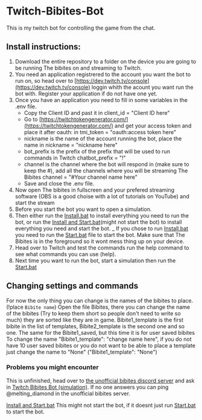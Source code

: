 # Twitch-Bibites-Bot
This is my twitch bot for controlling the game from the chat.

## Install instructions:
1. Download the entire repository to a folder on the device you are going to be running The bibites on and streaming to Twitch.
2. You need an application registrered to the account you want the bot to run on, so head over to [https://dev.twitch.tv/console](https://dev.twitch.tv/console) loggin whith the acount you want run the bot with. Register your application if do not have one yet.
3. Once you have an application you need to fill in some variables in the .env file.
   * Copy the Client ID and past it in client_id = "Client ID here"
   * Go to [https://twitchtokengenerator.com/](https://twitchtokengenerator.com/) and get your access token and place it after oauth: in tmi_token = "oauth:access token here"
   * nickname is the name of the account running the bot, place the name in nickname = "nickname here"
   * bot_prefix is the prefix of the prefix that will be used to run commands in Twitch chatbot_prefix = "!"
   * channel is the channel where the bot will respond in (make sure to keep the #), add all the channels where you will be streaming The Bibites channel = "#Your channel name here"
   * Save and close the .env file.
4. Now open The bibites in fullscreen and your prefered streaming software (OBS is a good choise with a lot of tutorials on YouTube) and start the stream
5. Before you start the bot you want to open a simulation.
6. Then either run the [Install.bat](/Install.bat) to install everything you need to run the bot, or run the [Install and Start.bat](/Install-and-Start.bat)(might not start the bot) to install everything you need and start the bot.
   _ If you chose to run [Install.bat](/Install.bat) you need to run the [Start.bat](/Start.bat) file to start the bot.
   Make sure that The Bibites is in the foreground so it wont mess thing up on your device.
7. Head over to Twitch and test the commands run the help command to see what commands you can use (help).
8.  Next time you want to run the bot, start a simulation then run the [Start.bat](/Start.bat)

## Changing settings and commands
For now the only thing you can change is the names of the bibites to place. (!place `Bibite name`)
Open the file Bibites, there you can change the name of the bibites (Try to keep them short so people don't need to write so much) they are sorted like they are in game.
Bibite1_template is the first bibite in the list of templates, Bibite2_template is the second one and so one. The same for the Bibite1_saved, but this time it is for user saved bibites
To change the name "Bibite1_template": "change name here", if you do not have 10 user saved bibites or you do not want to be able to place a template just change the name to "None" ("Bibite1_template": "None")

### Problems you might encounter
This is unfinished, head over to [the unofficial bibites discord server](https://discord.gg/rNDMdNjQ2R) and ask in [Twitch Bibites Bot (simulation)](https://discord.com/channels/1059654549650034748/1203723252350844988). If no one answers you can ping @melting_diamond in the unofficial bibites server.

[Install and Start.bat](/Install-and-Start.bat) This might not start the bot, if it doesnt just run [Start.bat](/Start.bat) to start the bot.
